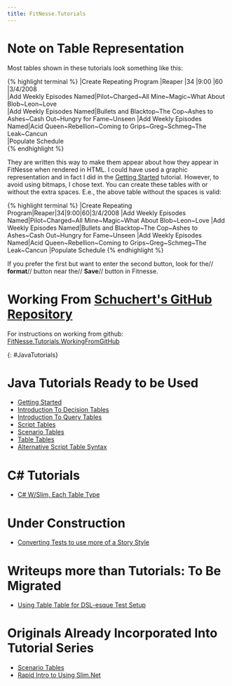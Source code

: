 ```yaml
---
title: FitNesse.Tutorials
---
```

# Note on Table Representation

Most tables shown in these tutorials look something like this:

{% highlight terminal %}
|Create Repeating Program |Reaper             |34     |9:00          |60    |3/4/2008                 
|Add Weekly Episodes Named|Pilot~Charged~All Mine~Magic~What About Blob~Leon~Love                     
|Add Weekly Episodes Named|Bullets and Blacktop~The Cop~Ashes to Ashes~Cash Out~Hungry for Fame~Unseen
|Add Weekly Episodes Named|Acid Queen~Rebellion~Coming to Grips~Greg~Schmeg~The Leak~Cancun           
|Populate Schedule                                                                                    
{% endhighlight %}

They are written this way to make them appear about how they appear in FitNesse when rendered in HTML. I could have used a graphic representation and in fact I did in the [Getting Started](FitNesse.Tutorials.0) tutorial. However, to avoid using bitmaps, I chose text. You can create these tables with or without the extra spaces. E.e., the above table without the spaces is valid:

{% highlight terminal %}
|Create Repeating Program|Reaper|34|9:00|60|3/4/2008
|Add Weekly Episodes Named|Pilot~Charged~All Mine~Magic~What About Blob~Leon~Love
|Add Weekly Episodes Named|Bullets and Blacktop~The Cop~Ashes to Ashes~Cash Out~Hungry for Fame~Unseen
|Add Weekly Episodes Named|Acid Queen~Rebellion~Coming to Grips~Greg~Schmeg~The Leak~Cancun
|Populate Schedule
{% endhighlight %}

If you prefer the first but want to enter the second button, look for the// **format**// button near the// **Save**// button in Fitnesse.

# Working From [Schuchert's GitHub Repository](http://github.com/schuchert/fitnesse-tutorials/tree/master)
For instructions on working from github: [FitNesse.Tutorials.WorkingFromGitHub](FitNesse.Tutorials.WorkingFromGitHub)

{: #JavaTutorials}

# Java Tutorials Ready to be Used

* [Getting Started](FitNesse.Tutorials.0) 
* [Introduction To Decision Tables](FitNesse.Tutorials.1) 
* [Introduction To Query Tables](FitNesse.Tutorials.2) 
* [Script Tables](FitNesse.Tutorials.ScriptTables) 
* [Scenario Tables](FitNesse.Tutorials.ScenarioTables) 
* [Table Tables](FitNesse.Tutorials.TableTables) 
* [Alternative Script Table Syntax](FitNesse.Tutorials.AlternativeScriptTableSyntax) 

# C# Tutorials
* [C# W/Slim, Each Table Type](FitNesse.Tutorials.CSharp.Slim.EachTable) 

# Under Construction
* [Converting Tests to use more of a Story Style](FitNesse.Tutorials.ConvertingToStoryStyle) 

# Writeups more than Tutorials: To Be Migrated
* [Using Table Table for DSL-esque Test Setup](Acceptance_Testing.FitNesse.TableTableExample) 

# Originals Already Incorporated Into Tutorial Series
* [Scenario Tables](FitNesse.Tutorials.ScenarioTables) 
* [Rapid Intro to Using Slim.Net](Acceptance_Testing.UsingSlimDotNetInFitNesse) 
